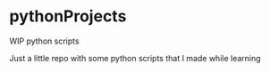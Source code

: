 # pythonProjects
 WIP python scripts

Just a little repo with some python scripts that I made while learning
